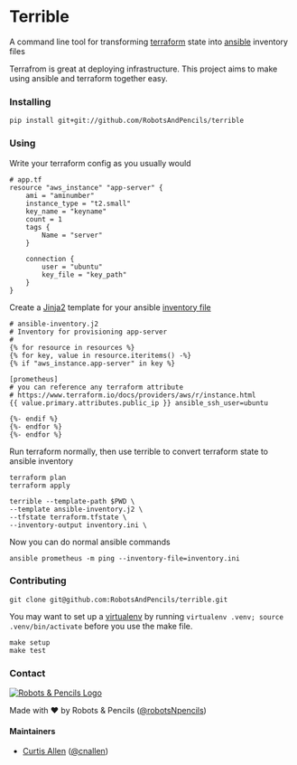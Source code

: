 # Terrible
A command line tool for transforming [terraform](https://terraform.io/) state into [ansible](http://docs.ansible.com/) inventory files

Terrafrom is great at deploying infrastructure. This project aims to make using ansible and terraform together easy.

### Installing

    pip install git+git://github.com/RobotsAndPencils/terrible

### Using
Write your terraform config as you usually would

    # app.tf
    resource "aws_instance" "app-server" {
        ami = "aminumber"
        instance_type = "t2.small"
        key_name = "keyname"
        count = 1
        tags {
            Name = "server"
        }

        connection {
            user = "ubuntu"
            key_file = "key_path"
        }
    }

Create a [Jinja2](http://jinja.pocoo.org/) template for your ansible [inventory file](http://docs.ansible.com/intro_inventory.html)

    # ansible-inventory.j2
    # Inventory for provisioning app-server
    #
    {% for resource in resources %}
    {% for key, value in resource.iteritems() -%}
    {% if "aws_instance.app-server" in key %}

    [prometheus]
    # you can reference any terraform attribute
    # https://www.terraform.io/docs/providers/aws/r/instance.html
    {{ value.primary.attributes.public_ip }} ansible_ssh_user=ubuntu

    {%- endif %}
    {%- endfor %}
    {%- endfor %}

Run terraform normally, then use terrible to convert terraform state to ansible inventory

    terraform plan
    terraform apply

    terrible --template-path $PWD \
    --template ansible-inventory.j2 \
    --tfstate terraform.tfstate \
    --inventory-output inventory.ini \

Now you can do normal ansible commands

    ansible prometheus -m ping --inventory-file=inventory.ini

### Contributing

    git clone git@github.com:RobotsAndPencils/terrible.git

You may want to set up a [virtualenv](https://virtualenv.pypa.io/en/latest/installation.html) by running `virtualenv .venv; source .venv/bin/activate` before you use the make file.

    make setup
    make test

### Contact

[![Robots & Pencils Logo](http://f.cl.ly/items/2W3n1r2R0j2p2b3n3j3c/rnplogo.png)](http://www.robotsandpencils.com)

Made with :heart: by Robots & Pencils ([@robotsNpencils](https://twitter.com/robotsNpencils))

#### Maintainers

- [Curtis Allen](http://github.com/curtisallen) ([@cnallen](https://twitter.com/cnallen))
